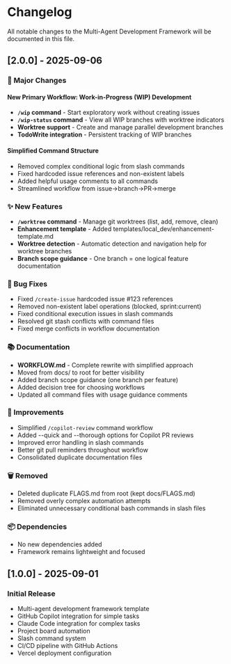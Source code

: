 # Changelog

All notable changes to the Multi-Agent Development Framework will be documented in this file.

## [2.0.0] - 2025-09-06

### 🎯 Major Changes

#### New Primary Workflow: Work-in-Progress (WIP) Development
- **`/wip` command** - Start exploratory work without creating issues
- **`/wip-status` command** - View all WIP branches with worktree indicators
- **Worktree support** - Create and manage parallel development branches
- **TodoWrite integration** - Persistent tracking of WIP branches

#### Simplified Command Structure
- Removed complex conditional logic from slash commands
- Fixed hardcoded issue references and non-existent labels
- Added helpful usage comments to all commands
- Streamlined workflow from issue→branch→PR→merge

### ✨ New Features

- **`/worktree` command** - Manage git worktrees (list, add, remove, clean)
- **Enhancement template** - Added templates/local_dev/enhancement-template.md
- **Worktree detection** - Automatic detection and navigation help for worktree branches
- **Branch scope guidance** - One branch = one logical feature documentation

### 🐛 Bug Fixes

- Fixed `/create-issue` hardcoded issue #123 references
- Removed non-existent label operations (blocked, sprint:current)
- Fixed conditional execution issues in slash commands
- Resolved git stash conflicts with command files
- Fixed merge conflicts in workflow documentation

### 📚 Documentation

- **WORKFLOW.md** - Complete rewrite with simplified approach
- Moved from docs/ to root for better visibility
- Added branch scope guidance (one branch per feature)
- Added decision tree for choosing workflows
- Updated all command files with usage guidance comments

### 🔧 Improvements

- Simplified `/copilot-review` command workflow
- Added --quick and --thorough options for Copilot PR reviews
- Improved error handling in slash commands
- Better git pull reminders throughout workflow
- Consolidated duplicate documentation files

### 🗑️ Removed

- Deleted duplicate FLAGS.md from root (kept docs/FLAGS.md)
- Removed overly complex automation attempts
- Eliminated unnecessary conditional bash commands in slash files

### 📦 Dependencies

- No new dependencies added
- Framework remains lightweight and focused

## [1.0.0] - 2025-09-01

### Initial Release

- Multi-agent development framework template
- GitHub Copilot integration for simple tasks
- Claude Code integration for complex tasks
- Project board automation
- Slash command system
- CI/CD pipeline with GitHub Actions
- Vercel deployment configuration